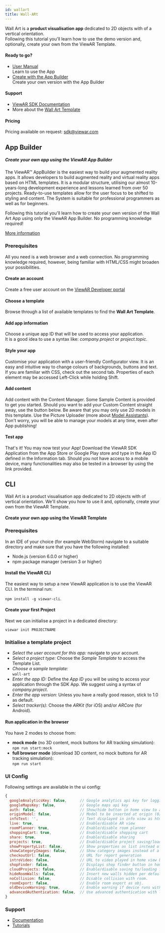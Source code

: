 ```yaml
---
id: wallart
title: Wall-ARt
---
```


Wall Art is a **product visualisation app** dedicated to 2D objects with of a vertical orientation.  
Following this tutorial you'll learn how to use the demo version and, optionally, create your own from the ViewAR Template.

#### Ready to go?

- [User Manual](../manuals/wallart)  
  Learn to use the App
- [Create with the App Builder](#app_builder)  
  Create your own version with the App Builder

#### Support

- [ViewAR SDK Documentation](/docs/sdk)
- More about the [Wall Art Template](https://www.viewar.com/template/wallart/)

#### Pricing

Pricing available on request: <sdk@viewar.com>

## App Builder

##### Create your own app using the ViewAR App Builder

The ViewAR™ AppBuilder is the easiest way to build your augmented reality apps. It allows developers to build augmented reality and virtual reality apps based on HTML templates. It is a modular structure, utilising our almost 10-years-long development experience and lessons learned from over 50 projects. Ready-to-use templates allow for the user focus to be shifted to styling and content. The System is suitable for professional programmers as well as for beginners.

Following this tutorial you'll learn how to create your own version of the Wall Art App using only the ViewAR App Builder. No programming knowledge required!

[More information](https://www.viewar.com/app-builder/)

### Prerequisites

All you need is a web browser and a web connection. No programming knowledge required, however, being familiar with HTML/CSS might broaden your possibilities.

#### Create an account

Create a free user account on the [ViewAR Developer portal](https://developer.viewar.com)

#### Choose a template

Browse through a list of available templates to find the **Wall Art Template**.

#### Add app information

Choose a unique app ID that will be used to access your application.  
It is a good idea to use a syntax like: _company.project_ or _project.topic_.

#### Style your app

Customise your application with a user-friendly Configurator view. It is an easy and intuitive way to change colours of backgrounds, buttons and text. If you are familiar with CSS, check out the second tab. Properties of each element may be accessed Left-Click while holding Shift.

#### Add content

Add content with the Content Manager. Some Sample Content is provided to get you started. Should you want to add your Custom Content straight away, use the button below. Be aware that you may only use 2D models in this template. Use the Picture Uploader (more about [Model Assistants](/docs/sdk/model-assistants 'Model Assistants')).
Don't worry, you will be able to manage your models at any time, even after App publishing!

#### Test app

That's it! You may now test your App! Download the ViewAR SDK Application from the App Store or Google Play store and type in the App ID defined in the Information tab. Should you not have access to a mobile device, many functionalities may also be tested in a browser by using the link provided.

<!--
TODO: add deployment info
--->

## CLI

Wall Art is a product visualisation app dedicated to 2D objects with of vertical orientation. We'll show you how to use it and, optionally, create your own from the ViewAR Template.

#### Create your own app using the ViewAR Template

### Prerequisites

In an IDE of your choice (for example WebStorm) navigate to a suitable directory and make sure that you have the following installed:

- Node.js (version 6.0.0 or higher)
- npm package manager (version 3 or higher)

#### Install the ViewAR CLI

The easiest way to setup a new ViewAR application is to use the ViewAR CLI.
In the terminal run:

`npm install -g viewar-cli`.

#### Create your first Project

Next we can initialise a project in a dedicated directory:

`viewar init PROJECTNAME`

### Initialise a template project

- _Select the user account for this app:_ navigate to your account.<br>
- _Select a project type:_ Choose the _Sample Template_ to access the Template List.<br>
- _Choose a sample template:_ <br>`wall-art`<br>
- _Enter the app ID:_ Define the _App ID_ you will be using to access your application through the SDK App. We suggest using a syntax of _company.project_.<br>
- _Enter the app version:_ Unless you have a really good reason, stick to 1.0 as default.<br>
- _Select tracker(s)_: Choose the _ARKit_ (for iOS) and/or _ARCore_ (for Android).

#### Run application in the browser

You have 2 modes to choose from:<br>

- <b>mock mode</b> (no 3D content, mock buttons for AR tracking simulation): <br>`npm run start:mock` <br>
- <b>full browser mode</b> (download 3D content, no mock buttons for AR tracking simulation): <br>`npm run start`

### UI Config

Following settings are available in the ui config:

```js
{
  googleAnalyticsKey: false,      // Google analytics api key for logging
  googleMapsKey: false,           // Google maps api key
  auth: false,                    // Show/hide button in home view to authenticate
  originModel: false,             // Model to be inserted at origin (0/0/0)
  infoText: '',                   // Text displayed in info view as html
  live: true,                     // Enable/disable AR view
  roomPlanner: true,              // Enable/disable room planner
  shoppingCart: true,             // Enable/disable shopping cart
  share: true,                    // Enable/disable sharing
  projects: true,                 // Enable/disable project saving/loading
  showPropertyList: false,        // Show properties as list instead of a slider
  showCategoryImages: false,      // Show category images instead of a list
  checkoutUrl: false,             // URL for report generation
  introVideo: false,              // URL to video played in home view background,
  shopFinder: false,              // Displays shop finder button in home view. Either a string or { url, type }. Possible types: 'external', 'json' or 'iframe'.
  cloudProjects: false,           // Enable/disable saving to/loading from cloud storage.
  hideRoomWalls: false,           // Insert new walls hidden per default.
  noCollision: false,             // Disable collision with room.
  roomExport: false,              // Enable room export as obj.
  oldDeviceWarning: true,         // Enable warning if device runs with wikitude tracking only.
  advancedAuthentication: false,  // Use advanced authentication with logins from http://dev2.viewar.com/auth/list.
}
```

### Support

- [Documentation](oveview.md)
- [Tutorials](https://developer.viewar.com/site/tutorials)
